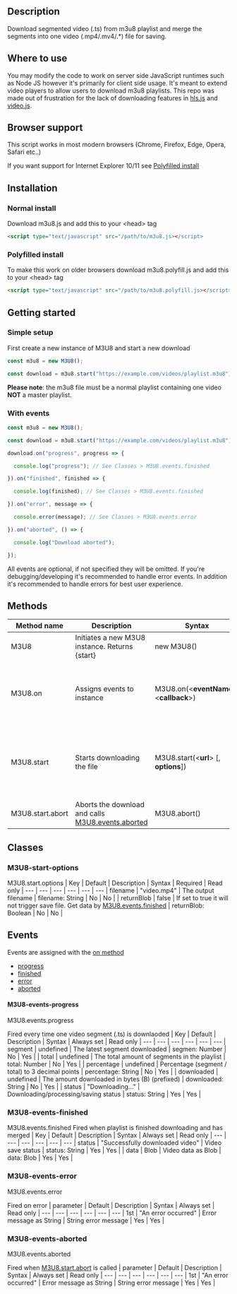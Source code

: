 ## Description
Download segmented video (.ts) from m3u8 playlist and merge the segments into one video (.mp4/.mv4/.\*) file for saving.
## Where to use
You may modify the code to work on server side JavaScript runtimes such as Node JS however it's primarily for client side usage. It's meant to extend video players to allow users to download m3u8 playlists. This repo was made out of frustration for the lack of downloading features in [hls.js](https://github.com/video-dev/hls.js) and [video.js](https://github.com/videojs/videojs-contrib-hls).
## Browser support
This script works in most modern browsers (Chrome, Firefox, Edge, Opera, Safari etc..)

If you want support for Internet Explorer 10/11 see [Polyfilled install](#polyfilled-install)
## Installation
### Normal install
Download m3u8.js and add this to your \<head\> tag
```html
<script type="text/javascript" src="/path/to/m3u8.js></script>
```
### Polyfilled install
To make this work on older browsers download m3u8.polyfill.js and add this to your \<head\> tag
```html
<script type="text/javascript" src="/path/to/m3u8.polyfill.js></script>
```
## Getting started
### Simple setup
First create a new instance of M3U8 and start a new download
```js
const m3u8 = new M3U8();

const download = m3u8.start("https://example.com/videos/playlist.m3u8");
```
**Please note**: the m3u8 file must be a normal playlist containing one video __NOT__ a master playlist. 

### With events
```js
const m3u8 = new M3U8();

const download = m3u8.start("https://example.com/videos/playlist.m3u8");

download.on("progress", progress => {

  console.log("progress"); // See Classes > M3U8.events.finished

}).on("finished", finished => {

  console.log(finished); // See Classes > M3U8.events.finished

}).on("error", message => {

  console.error(message); // See Classes > M3U8.events.error

}).on("aborted", () => {

  console.log("Download aborted");

});
```
All events are optional, if not specified they will be omitted. If you're debugging/developing it's recommended to handle error events. In addition it's recommended to handle errors for best user experience.
## Methods
| Method name | Description | Syntax | Parameters |
--- | --- | --- | ---
| M3U8 | Initiates a new M3U8 instance. Returns {start} | new M3U8() |  No parameters are expected |
| M3U8.on | Assigns events to instance | M3U8.on(\<**eventName**\>, \<**callback**\>) | **eventName**: String of the event name. Required: yes. **callback**: Function to be called when event is fired. Required: yes. |
| M3U8.start | Starts downloading the file | M3U8.start(\<**url**\> [, **options**]) | **url**: URL to the location of the video playlist. Required: yes. **options**: See [M3U8.start.options](#m3u8-start-options) class. Required: no. |
| M3U8.start.abort | Aborts the download and calls [M3U8.events.aborted](#m3u8-events-aborted) | M3U8.abort() | No parameters are expected |
## Classes
### M3U8-start-options
M3U8.start.options
| Key | Default | Description | Syntax | Required | Read only |
--- | --- | --- | --- | --- | ---
| filename | "video.mp4" | The output filename | filename: String <filename> | No | No |
| returnBlob | false | If set to true it will not trigger save file. Get data by [M3U8.events.finished](#m3u8-events-finished) | returnBlob: Boolean | No | No |
## Events
Events are assigned with the [on method](#methods)
* [progress](#m3u8-events-progress)
* [finished](#m3u8-events-finished)
* [error](#m3u8-events-error)
* [aborted](#m3u8-events-aborted)
#### M3U8-events-progress
M3U8.events.progress

Fired every time one video segment (.ts) is downlaoded
| Key | Default | Description | Syntax | Always set | Read only |
--- | --- | --- | --- | --- | ---
| segment | undefined | The latest segment downloaded | segmen: Number | No | Yes |
| total | undefined | The total amount of segments in the playlist | total: Number | No | Yes |
| percentage | undefined | Percentage (segment / total) to 3 decimal points | percentage: String | No | Yes |
| downloaded | undefined | The amount downloaded in bytes (B) (prefixed) | downloaded: String | No | Yes |
| status | "Downloading..." | Downloading/processing/saving status | status: String | Yes | Yes |
### M3U8-events-finished
M3U8.events.finished
Fired when playlist is finished downloading and has merged
| Key | Default | Description | Syntax | Always set | Read only |
--- | --- | --- | --- | --- | ---
| status | "Successfully downloaded video" | Video save status | status: String | Yes | Yes |
| data | Blob | Video data as Blob | data: Blob | Yes | Yes |
### M3U8-events-error
M3U8.events.error

Fired on error
| parameter | Default | Description | Syntax | Always set | Read only |
--- | --- | --- | --- | --- | ---
| 1st | "An error occurred" | Error message as String | String error message | Yes | Yes |
### M3U8-events-aborted
M3U8.events.aborted
  
Fired when [M3U8.start.abort](#methods) is called
| parameter | Default | Description | Syntax | Always set | Read only |
--- | --- | --- | --- | --- | ---
| 1st | "An error occurred" | Error message as String | String error message | Yes | Yes |
